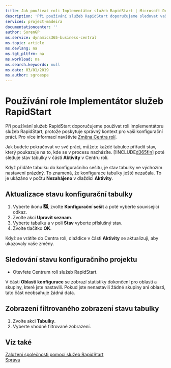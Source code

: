 ```yaml
---
title: Jak používat roli Implementátor služeb RapidStart | Microsoft Docs
description: 'Při používání služeb RapidStart doporučujeme sledovat vaši práci a používat roli implementátoru služeb RapidStart, protože poskytuje správný kontext pro vaši konfigurační práci.'
services: project-madeira
documentationcenter: ''
author: SorenGP
ms.service: dynamics365-business-central
ms.topic: article
ms.devlang: na
ms.tgt_pltfrm: na
ms.workload: na
ms.search.keywords: null
ms.date: 03/01/2019
ms.author: sgroespe
---
```

# <a name="use-the-rapidstart-services-implementer-role-center"></a>Používání role Implementátor služeb RapidStart
Při používání služeb RapidStart doporučujeme používat roli implementátoru služeb RapidStart, protože poskytuje správný kontext pro vaši konfigurační práci. Pro více informací navštivte [Změna Centra rolí](ui-change-basic-settings.md#to-change-role-center).

Jak budete pokračovat ve své práci, můžete každé tabulce přiřadit stav, který poukazuje na to, kde se v procesu nacházíte. [!INCLUDE[d365fin](includes/d365fin_md.md)] poté sleduje stav tabulky v části **Aktivity** v Centru rolí.  

Když přidáte tabulku do konfiguračního sešitu, je stav tabulky ve výchozím nastavení prázdný. To znamená, že konfigurace tabulky ještě nezačala. To je ukázáno v počtu **Nezahájeno** v dlaždici **Aktivity**.  

## <a name="to-update-the-status-of-a-configuration-table"></a>Aktualizace stavu konfigurační tabulky  
1.  Vyberte ikonu ![Žárovka, která otevře funkci Řekněte mi](media/ui-search/search_small.png "Řekněte mi, co chcete dělat"), zvolte **Konfigurační sešit** a poté vyberte související odkaz.  
2.  Zvolte akci **Upravit seznam**.  
3.  Vyberte tabulku a v poli **Stav** vyberte příslušný stav.  
4.  Zvolte tlačítko **OK**.  

Když se vrátíte do Centra rolí, dlaždice v části **Aktivity** se aktualizují, aby ukazovaly vaše změny.  

## <a name="to-track-the-status-of-a-configuration-project"></a>Sledování stavu konfiguračního projektu  
- Otevřete Centrum rolí služeb RapidStart.  

V části **Oblasti konfigurace** se zobrazí statistiky dokončení pro oblasti a skupiny, které jste nastavili. Pokud jste nenastavili žádné skupiny ani oblasti, tato část neobsahuje žádná data.  

## <a name="to-see-a-filtered-view-of-table-status"></a>Zobrazení filtrovaného zobrazení stavu tabulky  
1. Zvolte akci **Tabulky**.  
2. Vyberte vhodné filtrované zobrazení.  

## <a name="see-also"></a>Viz také  
[Založení společnosti pomocí služeb RapidStart](admin-set-up-a-company-with-rapidstart.md)  
[Správa](admin-setup-and-administration.md)
